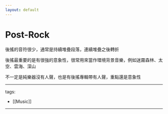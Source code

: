 ```yaml
---
layout: default
---
```


# Post-Rock


後搖的音符很少，通常是持續堆疊段落，連續堆疊之後轉折

後搖最重要的是有很強的意象性，很常用來當作環境背景音樂，例如迷霧森林、太空、雲海、深山

 不一定是純樂器沒有人聲，也是有後搖專輯帶有人聲，重點還是意象性

---
tags:
  - [[Music]]


---

